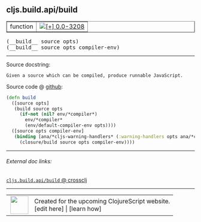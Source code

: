 ## cljs.build.api/build



 <table border="1">
<tr>
<td>function</td>
<td><a href="https://github.com/cljsinfo/cljs-api-docs/tree/0.0-3208"><img valign="middle" alt="[+] 0.0-3208" title="Added in 0.0-3208" src="https://img.shields.io/badge/+-0.0--3208-lightgrey.svg"></a> </td>
</tr>
</table>


 <samp>
(__build__ source opts)<br>
</samp>
 <samp>
(__build__ source opts compiler-env)<br>
</samp>

---





Source docstring:

```
Given a source which can be compiled, produce runnable JavaScript.
```


Source code @ [github](https://github.com/clojure/clojurescript/blob/r1.7.189/src/main/clojure/cljs/build/api.clj#L198-L207):

```clj
(defn build
  ([source opts]
   (build source opts
     (if-not (nil? env/*compiler*)
       env/*compiler*
       (env/default-compiler-env opts))))
  ([source opts compiler-env]
   (binding [ana/*cljs-warning-handlers* (:warning-handlers opts ana/*cljs-warning-handlers*)]
     (closure/build source opts compiler-env))))
```

<!--
Repo - tag - source tree - lines:

 <pre>
clojurescript @ r1.7.189
└── src
    └── main
        └── clojure
            └── cljs
                └── build
                    └── <ins>[api.clj:198-207](https://github.com/clojure/clojurescript/blob/r1.7.189/src/main/clojure/cljs/build/api.clj#L198-L207)</ins>
</pre>

-->

---



###### External doc links:

[`cljs.build.api/build` @ crossclj](http://crossclj.info/fun/cljs.build.api/build.html)<br>

---

 <table>
<tr><td>
<img valign="middle" align="right" width="48px" src="http://i.imgur.com/Hi20huC.png">
</td><td>
Created for the upcoming ClojureScript website.<br>
[edit here] | [learn how]
</td></tr></table>

[edit here]:https://github.com/cljsinfo/cljs-api-docs/blob/master/cljsdoc/cljs.build.api/build.cljsdoc
[learn how]:https://github.com/cljsinfo/cljs-api-docs/wiki/cljsdoc-files

<!--

This information was too distracting to show to readers, but I'll leave it
commented here since it is helpful to:

- pretty-print the data used to generate this document
- and show how to retrieve that data



The API data for this symbol:

```clj
{:ns "cljs.build.api",
 :name "build",
 :signature ["[source opts]" "[source opts compiler-env]"],
 :history [["+" "0.0-3208"]],
 :type "function",
 :full-name-encode "cljs.build.api/build",
 :source {:code "(defn build\n  ([source opts]\n   (build source opts\n     (if-not (nil? env/*compiler*)\n       env/*compiler*\n       (env/default-compiler-env opts))))\n  ([source opts compiler-env]\n   (binding [ana/*cljs-warning-handlers* (:warning-handlers opts ana/*cljs-warning-handlers*)]\n     (closure/build source opts compiler-env))))",
          :title "Source code",
          :repo "clojurescript",
          :tag "r1.7.189",
          :filename "src/main/clojure/cljs/build/api.clj",
          :lines [198 207]},
 :full-name "cljs.build.api/build",
 :docstring "Given a source which can be compiled, produce runnable JavaScript."}

```

Retrieve the API data for this symbol:

```clj
;; from Clojure REPL
(require '[clojure.edn :as edn])
(-> (slurp "https://raw.githubusercontent.com/cljsinfo/cljs-api-docs/catalog/cljs-api.edn")
    (edn/read-string)
    (get-in [:symbols "cljs.build.api/build"]))
```

-->

